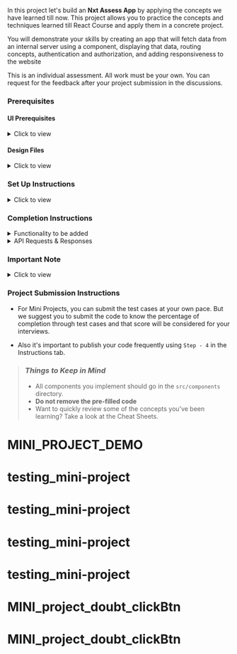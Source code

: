 In this project let's build an **Nxt Assess App** by applying the concepts we have learned till now. This project allows you to practice the concepts and techniques learned till React Course and apply them in a concrete project.

You will demonstrate your skills by creating an app that will fetch data from an internal server using a component, displaying that data, routing concepts, authentication and authorization, and adding responsiveness to the website

This is an individual assessment. All work must be your own. You can request for the feedback after your project submission in the discussions.

### Prerequisites

#### UI Prerequisites

<details>
<summary>Click to view</summary>

- What is Figma?
  - Figma is a vector graphics editor and prototyping tool which is primarily web-based. You can check more info on the <a href="https://www.figma.com/" target="_blank">website</a>
- Create a Free account in Figma.
  - Kindly follow the instructions as shown in <a href="https://www.youtube.com/watch?v=hrHL2VLMl7g&t=37s" target="_blank">this</a> video to create a free Figma account. Watch the video upto **00:50**
- How to Check CSS in Figma?
  - Kindly follow the instructions as shown in <a href="https://www.youtube.com/watch?v=B242nuM3y2s" target="_blank">this</a> video to check CSS in a Figma screen. Watch the video upto **02:45**.
- Export Images in Figma screen

  - Kindly follow the instructions as shown in <a href="https://www.youtube.com/watch?v=NpzL1MONwaw" target="_blank">this</a> video to export images from a Figma screen.
  - Click on the Export button to get Export options as shown in the below image.

  <div style="text-align:center;margin:10px 0px 0px 45px;width:200px;">
    <img src="https://assets.ccbp.in/frontend/react-js/figma-export-option.png" />
  </div>

- Upload your exported images from Figma to Cloudinary and get image URLs from Cloudinary. Refer <a href="https://learning.ccbp.in/projects/course?c_id=fe4c935d-3ad5-4bb8-a1a5-9b045ae70010&s_id=2f72d6fe-09a7-4c0a-b0db-196740c853a0&t_id=6535e48d-fb4e-45c4-9654-3da423c79e26" target="_blank">this</a> session for better understanding.

</details>

#### Design Files

<details>
<summary>Click to view</summary>

- You can check the **Design Files** for different devices <a href="https://www.figma.com/file/zrXNYeUKIuICnGbGGg0jt2/NXT-Assess" target="_blank">here</a>.

</details>

### Set Up Instructions

<details>
<summary>Click to view</summary>

- Download dependencies by running `npm install`
- Start up the app using `npm start`
</details>

### Completion Instructions

<details>
<summary>Functionality to be added</summary>
<br/>
The app must have the following functionalities

- **Login Route**

  - When an invalid credentials are provided and the **Login** button is clicked, then the respective error message received from the response should be displayed
  - When a valid credentials are provided and the **Login** button is clicked, then the page should be navigated to the Home Route
  - When an _unauthenticated_ user tries to access the Home Route, Assessment Route and Results Route, then the page should be navigated to Login Route
  - When an _authenticated_ user tries to access the Home Route, Assessment Route and Results Route, then the page should be navigated to the respective route
  - When an _authenticated_ user tries to access the Login Route, then the page should be navigated to the Home Route
  - When the **Show Password** checkbox is checked, then the password should be shown
  - When the **Show Password** checkbox is unchecked, then the password should be masked

- **Home Route**

  - When an authenticated user opens the Home Route,
    - When the **Start Assessment** button is clicked, then the page should be navigated to the Assessment Route

- **Assessment Route**

  - When an authenticated user opens the Assessment Route,

    - An HTTP GET request should be made to **questionsApiUrl**

      - **_loader_** should be displayed while fetching the data
      - After the data is fetched successfully,
        - The text of the first question, along with its corresponding options from the list of questions received in the response, should be displayed.
          - If the `option_type` value is `DEFAULT`, then the default options view should be displayed as shown in the Figma
          - If the `option_type` value is `IMAGE`, then the image options view should be displayed as shown in the Figma
          - If the `option_type` value is `SINGLE SELECT`, then the single select options view should be displayed as shown in the Figma
        - The **Next Question** button should be displayed
        - Answered questions count should be `0`
        - Unanswered questions count should be equal to the total number of questions received from the response
        - The timer should start running backwards from the timer limit value set
      - If the HTTP GET request made is unsuccessful, then the failure view should be displayed as shown in the Figma
        - When the **Retry** button is clicked, an HTTP GET request should be made to **questionsApiUrl**
      - When a question number in the question numbers list is clicked,
        - If the `option_type` value is `DEFAULT`, then the default options view should be displayed as shown in the Figma
        - If the `option_type` value is `IMAGE`, then the image options view should be displayed as shown in the Figma
        - If the `option_type` value is `SINGLE SELECT`, then the single select options view should be displayed as shown in the Figma

    - When the **Next Question** button is clicked, then the next question text and its corresponding options should be displayed
    - If the active question has the `option_type` value as either `DEFAULT` or `IMAGE` and an option is selected,
      - Selected option should be highlighted as shown in the Figma
      - Answered questions count should be incremented by one
      - Unanswered questions count should be decremented by one
    - If the active question has the `option_type` value as `SINGLE_SELECT`
      - First option is selected by default
      - Answered questions count should be incremented by one
      - Unanswered questions count should be decremented by one
    - When a question number in the question numbers list is clicked, if that has already been answered,
      - The user should be able to see the selected option
      - The user should be able to change the selected option
      - Answered questions count and unanswered questions count should remain the same
    - When the last question number in the question numbers list is clicked,
      - The **Next Question** button should not be displayed
    - When the **Submit Assessment** button is clicked within the time limit, then the assessment should end, and the page should be navigated to Results Route
    - When the timer has ended,
      - Assessment should end, and the page should be navigated to Results Route

- **Results Route**

  - When the **Submit Assessment** button in the Assessment Route is clicked within the time, then the submit view should be displayed as shown in the Figma

    - The score achieved should be displayed
    - Time taken to submit the assessment should be displayed

  - When the timer has ended, then the time up view should be displayed as shown in the Figma

    - The score achieved before the timer has ended should be displayed

  - When the **Reattempt** button is clicked,
    - Both score and time taken values should be reset to `0`
    - Page should be navigated to Assessment Route
    - User should be able to reattempt the assessment.

- **Not Found Route**

  - When a random path is provided as the URL, then the page should navigate to the Not Found Route

- **Header**

  - When the **website logo** image in the Header is clicked, the page should be navigated to the Home Route
  - When the **Logout** button in the Header is clicked in Home or Assessment or Results Route, then the page should be navigated to the Login Route

- Users should be able to view the website responsively in mobile view, tablet view as well

  </details>

<details>
<summary>API Requests & Responses</summary>
<br/>

**loginApiUrl**

#### API: `https://apis.ccbp.in/login`

#### Method: `POST`

#### Request:

```json
{
  "username": "rahul",
  "password": "rahul@2021"
}
```

#### Description:

Returns a response based on the credentials provided

#### Sample Success Response

```json
{
  "jwt_token": "eyJhbGciOiJIUzI1NiIsInR5cCI6IkpXVCJ9.eyJ1c2VybmFtZSI6InJhaHVsIiwicm9sZSI6IlBSSU1FX1VTRVIiLCJpYXQiOjE2MTk2Mjg2MTN9. nZDlFsnSWArLKKeF0QbmdVfLgzUbx1BGJsqa2kc_21Y"
}
```

#### Sample Failure Response

```json
{
  "status_code": 404,
  "error_msg": "Username is not found"
}
```

**questionsApiUrl**

#### API: `https://apis.ccbp.in/assess/questions`

#### Method: `GET`

#### Description:

Returns a response containing the list of all questions

#### Sample Response

```json
{
  "total": 10,
  "questions": [
    {
      "id": "4c08f8e2-d69a-4cfa-9245-b76bdf3588d1",
      "options_type": "DEFAULT",
      "question_text": "React JS is developed by?",
      "options": [
        {
          "id": "a8222953-e043-4873-abee-bc5dae13ee51",
          "text": "Facebook",
          "is_correct": "true"
        },
        {
          "id": "0d5470e9-915e-400f-b495-930291046216",
          "text": "Twitter",
          "is_correct": "false"
        },
        "..."
      ]
    },
    "..."
  ]
}
```

</details>

### Important Note

<details>
<summary>Click to view</summary>

<br/>

**The following instructions are required for the tests to pass**

- **Note:**

  - For Mini Projects, You have to use HTML elements to style the React Components. Usage of `styled-components` (CSS in JS) to style React components are not supported in Mini Projects. Test cases won't be passed, if you use styled components.
  - Refer to the below Example for the usage of `data-testid` in the HTML elements
    - Example: `<div data-testid="questionItem" className="question-item"/>`

- **Routes**

  - `Home` Route should consist of `/` in the URL path
  - `Assessment` Route should consist of `/assessment` in the URL path
  - `Results` Route should consist of `/results` in the URL path

  - **Header**

    - The Nxt Assess Logo image in Header should consist of alt attribute value as `website logo`

- **Login Route**

  - The Nxt Assess Logo image should consist of alt attribute value as `login website logo`

- **Home Route**

  - The Assessment image should consist of alt attribute value as `assessment`.
  - Kindly follow the assessment instructions as shown in figma.

- **Assessment Route**

  - Duration of the Assessment must be 10 minutes
  - The Failure View image should consist of alt attribute value as `failure view`
  - Wrap the `Loader` component with an HTML container element and add the `data-testid` attribute value as **loader** to it

  ```jsx
  <div className="loader-container" data-testid="loader">
    <Loader type="ThreeDots" color="#263868" height={50} width={50} />
  </div>
  ```

  - The question with `options_type` is `IMAGE`, options should have alt attribute value as the value of the key `text` of each option item in the corresponding question from the list of questions from the received response

- **Results Route**

  - The Submit image should consist of alt attribute value as `submit`
  - The Time Up image should consist of alt attribute value as `time up`

- **Not Found Route**
  - The Not Found image should consist of alt attribute value as `not found`

</details>

### Project Submission Instructions

- For Mini Projects, you can submit the test cases at your own pace. But we suggest you to submit the code to know the percentage of completion through test cases and that score will be considered for your interviews.

- Also it's important to publish your code frequently using `Step - 4` in the Instructions tab.

> ### _Things to Keep in Mind_
>
> - All components you implement should go in the `src/components` directory.
> - **Do not remove the pre-filled code**
> - Want to quickly review some of the concepts you’ve been learning? Take a look at the Cheat Sheets.
# MINI_PROJECT_DEMO
# testing_mini-project
# testing_mini-project
# testing_mini-project
# testing_mini-project
# MINI_project_doubt_clickBtn
# MINI_project_doubt_clickBtn
